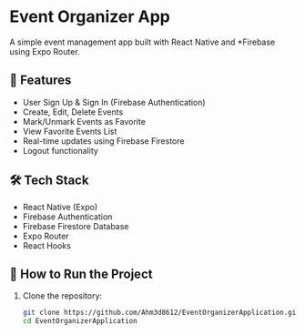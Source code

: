 # Event Organizer App

A simple event management app built with React Native and *Firebase using Expo Router.

## 📌 Features
- User Sign Up & Sign In (Firebase Authentication)
- Create, Edit, Delete Events
- Mark/Unmark Events as Favorite
- View Favorite Events List
- Real-time updates using Firebase Firestore
- Logout functionality

## 🛠 Tech Stack
- React Native (Expo)
- Firebase Authentication
- Firebase Firestore Database
- Expo Router
- React Hooks

## 🚀 How to Run the Project
1. Clone the repository:
   ```bash
   git clone https://github.com/Ahm3d8612/EventOrganizerApplication.git
   cd EventOrganizerApplication
